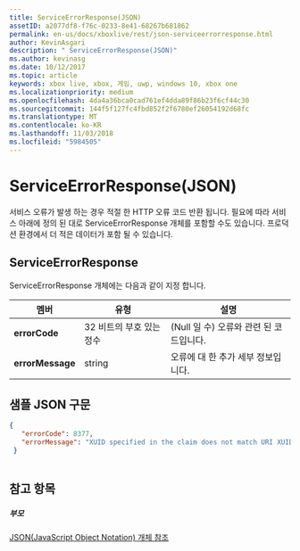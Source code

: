 ```yaml
---
title: ServiceErrorResponse(JSON)
assetID: a2077df8-f76c-0233-8e41-68267b681862
permalink: en-us/docs/xboxlive/rest/json-serviceerrorresponse.html
author: KevinAsgari
description: " ServiceErrorResponse(JSON)"
ms.author: kevinasg
ms.date: 10/12/2017
ms.topic: article
keywords: xbox live, xbox, 게임, uwp, windows 10, xbox one
ms.localizationpriority: medium
ms.openlocfilehash: 4da4a36bca0cad761ef4dda89f86b23f6cf44c30
ms.sourcegitcommit: 144f5f127fc4fbd852f2f6780ef26054192d68fc
ms.translationtype: MT
ms.contentlocale: ko-KR
ms.lasthandoff: 11/03/2018
ms.locfileid: "5984505"
---
```

# <a name="serviceerrorresponse-json"></a>ServiceErrorResponse(JSON)
서비스 오류가 발생 하는 경우 적절 한 HTTP 오류 코드 반환 됩니다. 필요에 따라 서비스 아래에 정의 된 대로 ServiceErrorResponse 개체를 포함할 수도 있습니다. 프로덕션 환경에서 더 적은 데이터가 포함 될 수 있습니다. 
<a id="ID4EN"></a>

 
## <a name="serviceerrorresponse"></a>ServiceErrorResponse
 
ServiceErrorResponse 개체에는 다음과 같이 지정 합니다.
 
| 멤버| 유형| 설명| 
| --- | --- | --- | 
| <b>errorCode</b>| 32 비트의 부호 있는 정수| (Null 일 수) 오류와 관련 된 코드입니다.| 
| <b>errorMessage</b>| string| 오류에 대 한 추가 세부 정보입니다.| 
  
<a id="ID4EVB"></a>

 
## <a name="sample-json-syntax"></a>샘플 JSON 구문
 

```json
{
   "errorCode": 8377,
   "errorMessage": "XUID specified in the claim does not match URI XUID."
 }
    
```

  
<a id="ID4E5B"></a>

 
## <a name="see-also"></a>참고 항목
 
<a id="ID4EAC"></a>

 
##### <a name="parent"></a>부모 

[JSON(JavaScript Object Notation) 개체 참조](atoc-xboxlivews-reference-json.md)

   